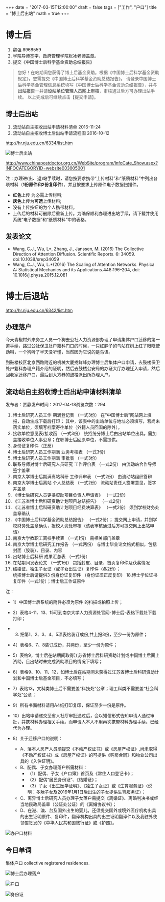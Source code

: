 +++
date = "2017-03-15T12:00:00"
draft = false
tags = ["工作", "户口"]
title = "博士后出站"
math = true
+++



# 博士后

1. 魏强 8968559
2. 学院导师签字，政府管理学院张冰老师盖章。
3. 提交《中国博士后科学基金资助总结报告》

> 您好！在站期间您获得了博士后基金资助。根据《中国博士后科学基金资助规定》，您需提交《中国博士后科学基金资助总结报告》。
请登录中国博士后科学基金管理信息系统填写《中国博士后科学基金资助总结报告》，并与**出站报告**一并请**设站单位管理人员网上审核**，审核通过后方可办理出站手续。
以上完成后可继续点击【提交申请】。


## 博士后出站

1. 流动站自主招收出站申请材料清单  2016-11-24
2. 流动站自主招收博士后出站申请流程图  2016-10-12


http://hr.nju.edu.cn/6334/list.htm

![博士后出站](http://oaf2qt3yk.bkt.clouddn.com/c8b912ac26c1680f0a73b8df7f405355.png)


http://www.chinapostdoctor.org.cn/WebSite/program/InfoCate_Show.aspx?INFOCATEGORYID=website003005001

注：办理进(出、退)站手续时，请您按要求携带“上传材料”和“纸质材料”中列出各项材料（**1份原件和2份复印件**），并且按要求上传原件电子数据扫描件。

- **红色**上传 为必需上传材料;
- **灰色**上传为**可选**上传材料;
- 没有上传按钮的为个人携带材料。
- 上传后的材料可删除后重新上传。为确保顺利办理进出站手续，请下载并使用系统“电子数据”和“纸质材料”中的表格。

## 发表论文

- Wang, C.J., Wu, L*, Zhang, J., Janssen, M. (2016) The Collective Direction of Attention Diffusion. Scientific Reports. 6: 34059. doi:10.1038/srep34059
- Wang, C.J., Wu, L.*(2016) The Scaling of Attention Networks. Physica A: Statistical Mechanics and its Applications.448:196–204, doi: 10.1016/j.physa.2015.12.081

# 博士后退站

http://hr.nju.edu.cn/6342/list.htm


## 办理落户

今天青椒村外来务工人员一个狗去公社人力资源部办理了申请集体户口迁移的第一道手续，路过公社保卫处户籍科门口的时候，一只红脖子的鸟站在树上红了眼眶使劲叫，一个狗听了半天没听懂，当然因为它说的是鸟语。

到鼓楼校区北京西路附近的机械大厦找鲜峰办理博士后集体户口申请，去鼓楼保卫处户籍科办理户籍介绍的证明，然后去鼓楼公安局的办证大厅办理迁入申请，然后回老家迁移户口，最后到大方巷的鼓楼派出所办理入户。

## 流动站自主招收博士后出站申请材料清单

发布者：贾静发布时间：2017-04-18浏览次数：294

1.  博士后研究人员工作 期满登记表 （一式3份）
在“中国博士后”网站网上填报，自动生成下载后打印； 其中，该表中的出站单位与地址必须填写，若尚未落实单位，须填写档案寄往单位（外籍人员回国的除外）。
2.  接收单位意见表/接收函 （一式3份）
统招统分博士后由出站单位出具，需加盖接收单位人事公章；在职博士后回原单位，不需提供。
3.  身份证复印件（正反）  
4.   博士后研究人员工作期满 业务考核表 （一式3份）
5.   博士后研究人员工作期满 审批表 （一式3份）
6.   联系导师对博士后研究人员研究 工作评价表 （一式2份）
由流动站合作导师签字盖章     
7.   南京大学博士后期满离站科研 工作评审表 （一式2份）
由流动站组织答辩  
8.   南京大学博士后离站 个人总结表 （一式2份）
流动站责任人签署意见，签字并盖章
9.   《博士后研究人员更换资助项目负责人申请表》 （一式2份）
10.  《江苏省博士后科研资助计划项目总结报告》 （一式2份）
11.  《江苏省博士后科研资助计划项目经费决算表》 （一式2份）
须到学校财务处盖章确认
12.   《中国博士后科学基金资助总结报告》 （一式2份）；
提交网上申请，并到学校财务处盖章确认，报校人资处审核（该表审核通过后方可提交网上出站申请）
13.  南京大学教职工离校手续表 （一式1份）
     需相关部门盖章
14.  南京大学博士后研究工作报告 （一式两份）
与博士毕业论文格式相似，包括封面（胶装）、目录、内容
15.  出站博士后科研 成果汇总表 （一式1份）
16.   在站期间发表论文 （一式1份）
包括封皮、目录、首页复印件及获奖情况
17. 结婚证、独生子女证（或子女出生证）复印件（各2份）；  
统招博士后请提供3  份身份证复印件 （身份证须正反复印）
18.博士学位证书复印件（一式1份）；博士后工作证原件  

注：

- 1）中国博士后系统的附件必须为原件 的扫描或拍照上传；
- 2）表格4-11、13、15可到南京大学人力资源处官网-博士后-表格下载处下载打印；
- 3) 把第1、2、3、4、5项表格装订成份,共上报3份，至少一份为原件；  
- 4）表格6、7、8装订成份，共两份，至少一份为原件；
- 5）表格9，博士后在站期间取得江苏省博士后科研资助计划或中国博士后面上资助，且出站时未完成资助项目的情况下填写；
- 6）表格9、10、11、12，如博士后在站期间未获得过江苏省博士后科研资助计划和中国博士后基金项目，不必填写；
- 7）表格13，文科类博士后不需要盖“科技处”公章；理工科类不需要盖“社会科学处”公章；
- 9）所有书面材料请用A4纸打印复印，保证至少一份是原件。
- 10）出站申请递交至省人社厅审批通过后，会以短信形式告知申请人通过审批，并携材料办理相关手续。而申请人本人不用再次携带材料办理手续，已经代为办理。
- 8）关于迁移户口的说明：

  - A、落本人房产人员须提交《不动产权证书》或《房屋产权证》,尚未取得《不动产权证书》或《房屋产权证》的可提供《购房合同》和物业公司出具的《入住证明》。  
  - B、配偶、子女办理落户所需材料：
    - （1）配偶、子女《户口簿》首页及《常住人口登记卡》；
    - （2）配偶“居民身份证”、《结婚证》；
    - （3）子女《出生医学证明》、《独生子女证》或《生育服务证》（说明：多胎子女及2016年1月1日后出生的子女提供生育服务证）；  
  - C、离异博士后研究人员办理子女落户需提交《离婚证》、离婚判决书或经当地民政局盖章（公证处公证）的《离婚协议书》；  
  - D、在港、澳、台及国外出生的婴儿，还须提交国外或境外医疗机构出具的出生证明原件、复印件，翻译机构出具的出生证明翻译件以及我驻外使领馆签发的《中华人民共和国旅行证》或《护照》。

![办户口材料](http://oaf2qt3yk.bkt.clouddn.com/e6bcbf8165d82f1f54ad0fdcf584f6ae.png)



## 今日单词
集体户口 collective registered residences.

![博士后办理落户](http://oaf2qt3yk.bkt.clouddn.com/b999b0e1ab9238e3d85cd69ebf37913a.png)

![户口](http://oaf2qt3yk.bkt.clouddn.com/5e047fc89d894689ebf4f06ad5e9a180.png)

![身份证](http://oaf2qt3yk.bkt.clouddn.com/25fa2aaaf74fa15345273794f8afcd69.png)
